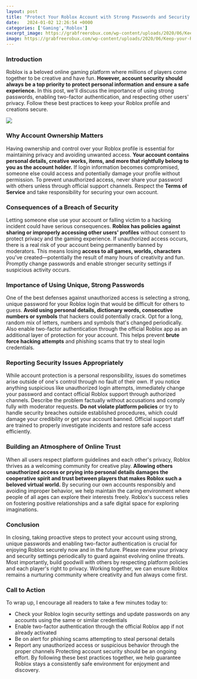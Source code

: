 ```yaml
---
layout: post
title: "Protect Your Roblox Account with Strong Passwords and Security Settings"
date:   2024-01-02 12:26:54 +0000
categories: ['Gaming','Roblox']
excerpt_image: https://grabfreerobux.com/wp-content/uploads/2020/06/Keep-your-Roblox-account-safe.jpg
image: https://grabfreerobux.com/wp-content/uploads/2020/06/Keep-your-Roblox-account-safe.jpg
---
```


### Introduction
Roblox is a beloved online gaming platform where millions of players come together to be creative and have fun. **However, account security should always be a top priority to protect personal information and ensure a safe experience.** In this post, we'll discuss the importance of using strong passwords, enabling two-factor authentication, and respecting other users' privacy. Follow these best practices to keep your Roblox profile and creations secure.

![](https://grabfreerobux.com/wp-content/uploads/2020/06/Keep-your-Roblox-account-safe.jpg)
### Why Account Ownership Matters  
Having ownership and control over your Roblox profile is essential for maintaining privacy and avoiding unwanted access. **Your account contains personal details, creative works, items, and more that rightfully belong to you as the account holder.** If login information becomes compromised, someone else could access and potentially damage your profile without permission. To prevent unauthorized access, never share your password with others unless through official support channels. Respect the **Terms of Service** and take responsibility for securing your own account.
### Consequences of a Breach of Security
Letting someone else use your account or falling victim to a hacking incident could have serious consequences. **Roblox has policies against sharing or improperly accessing other users' profiles** without consent to protect privacy and the gaming experience. If unauthorized access occurs, there is a real risk of your account being permanently banned by moderators. This means losing **access to all games, worlds, characters** you've created—potentially the result of many hours of creativity and fun. Promptly change passwords and enable stronger security settings if suspicious activity occurs. 
### Importance of Using Unique, Strong Passwords  
One of the best defenses against unauthorized access is selecting a strong, unique password for your Roblox login that would be difficult for others to guess. **Avoid using personal details, dictionary words, consecutive numbers or symbols** that hackers could potentially crack. Opt for a long, random mix of letters, numbers and symbols that's changed periodically. Also enable two-factor authentication through the official Roblox app as an additional layer of protection for your account. This helps prevent **brute force hacking attempts** and phishing scams that try to steal login credentials.
### Reporting Security Issues Appropriately  
While account protection is a personal responsibility, issues do sometimes arise outside of one's control through no fault of their own. If you notice anything suspicious like unauthorized login attempts, immediately change your password and contact official Roblox support through authorized channels. Describe the problem factually without accusations and comply fully with moderator requests. **Do not violate platform policies** or try to handle security breaches outside established procedures, which could damage your credibility or get your account banned. Official support staff are trained to properly investigate incidents and restore safe access efficiently. 
### Building an Atmosphere of Online Trust
When all users respect platform guidelines and each other's privacy, Roblox thrives as a welcoming community for creative play. **Allowing others unauthorized access or prying into personal details damages the cooperative spirit and trust between players that makes Roblox such a beloved virtual world.** By securing our own accounts responsibly and avoiding improper behavior, we help maintain the caring environment where people of all ages can explore their interests freely. Roblox's success relies on fostering positive relationships and a safe digital space for exploring imaginations.
### Conclusion  
In closing, taking proactive steps to protect your account using strong, unique passwords and enabling two-factor authentication is crucial for enjoying Roblox securely now and in the future. Please review your privacy and security settings periodically to guard against evolving online threats. Most importantly, build goodwill with others by respecting platform policies and each player's right to privacy. Working together, we can ensure Roblox remains a nurturing community where creativity and fun always come first.
### Call to Action
To wrap up, I encourage all readers to take a few minutes today to:
- Check your Roblox login security settings and update passwords on any accounts using the same or similar credentials
- Enable two-factor authentication through the official Roblox app if not already activated 
- Be on alert for phishing scams attempting to steal personal details
- Report any unauthorized access or suspicious behavior through the proper channels
Protecting account security should be an ongoing effort. By following these best practices together, we help guarantee Roblox stays a consistently safe environment for enjoyment and discovery.